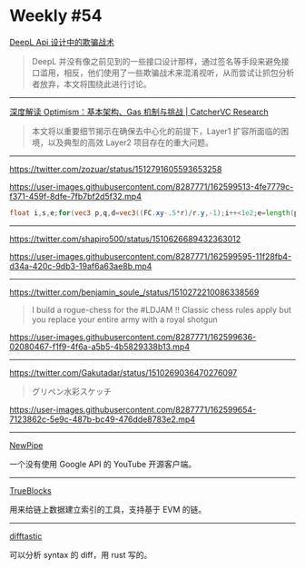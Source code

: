 # Weekly #54

[DeepL Api 设计中的欺骗战术](https://zu1k.com/posts/thinking/deception-tactics-in-deepl-api-design/)

> DeepL 并没有像之前见到的一些接口设计那样，通过签名等手段来避免接口滥用，相反，他们使用了一些欺骗战术来混淆视听，从而尝试让抓包分析者放弃，本文将围绕此进行讨论。

---

[深度解读 Optimism：基本架构、Gas 机制与挑战 | CatcherVC Research](https://mirror.xyz/0x8C4d5E90196325FB22Fff37C97D7984a37e51D11/5Y8BUo8PvJe2xGKExbxmPBaYaInuaYZlFt8_KlW9UpA)

> 本文将以重要细节揭示在确保去中心化的前提下，Layer1 扩容所面临的困境，以及典型的高效 Layer2 项目存在的重大问题。

---

https://twitter.com/zozuar/status/1512791605593653258

https://user-images.githubusercontent.com/8287771/162599513-4fe7779c-f371-459f-8dfe-7fb7bf2d5f32.mp4

```glsl
float i,s,e;for(vec3 p,q,d=vec3((FC.xy-.5*r)/r.y,-1);i++<1e2;e=length(p)/s){p=q+=i<50.?d*e:p-p+1e-4+e;p.z+=7.;o+=sqrt(e)/70.;p.xz*=rotate2D(t/8.);p=vec3(log(s=length(p)),atan(p.y,p.x),sin(t/4.+p.z/s));s=1.;for(int j;j++<6;)s*=e=PI/min(dot(p,p),.8),p=abs(p)*e-3.,p.y-=round(p.y);}
```

---

https://twitter.com/shapiro500/status/1510626689432363012

https://user-images.githubusercontent.com/8287771/162599595-11f28fb4-d34a-420c-9db3-19af6a63ae8b.mp4

---

https://twitter.com/benjamin_soule_/status/1510272210086338569

> I build a rogue-chess for the #LDJAM !! Classic chess rules apply but you replace your entire army with a royal shotgun

https://user-images.githubusercontent.com/8287771/162599636-02080467-f1f9-4f6a-a5b5-4b5829338b13.mp4

---

https://twitter.com/Gakutadar/status/1510269036470276097

> グリペン水彩スケッチ

https://user-images.githubusercontent.com/8287771/162599654-7123862c-5e9c-487b-bc49-476dde8783e2.mp4

---

[NewPipe](https://github.com/TeamNewPipe/NewPipe/)

一个没有使用 Google API 的 YouTube 开源客户端。

---

[TrueBlocks](https://trueblocks.io/)

用来给链上数据建立索引的工具，支持基于 EVM 的链。

---

[difftastic](https://github.com/Wilfred/difftastic)

可以分析 syntax 的 diff，用 rust 写的。
